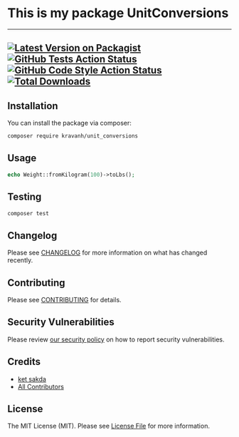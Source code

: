 # This is my package UnitConversions

---
[![Latest Version on Packagist](https://img.shields.io/packagist/v/vendor_slug/package_slug.svg?style=flat-square)](https://packagist.org/packages/ketsakda/unit-conversions)
[![GitHub Tests Action Status](https://img.shields.io/github/workflow/status/vendor_slug/package_slug/run-tests?label=tests)](https://github.com/ketsakda/unit-conversions/actions?query=workflow%3ATests+branch%3Amaster)
[![GitHub Code Style Action Status](https://img.shields.io/github/workflow/status/vendor_slug/package_slug/Check%20&%20fix%20styling?label=code%20style)](https://github.com/ketsakda/unit-conversions/actions?query=workflow%3A"Check+%26+fix+styling"+branch%3Amaster)
[![Total Downloads](https://img.shields.io/packagist/dt/ketsakda/unit-conversions.svg?style=flat-square)](https://packagist.org/packages/ketsakda/unit-conversions)
---
## Installation

You can install the package via composer:

```bash
composer require kravanh/unit_conversions
```

## Usage

```php
echo Weight::fromKilogram(100)->toLbs();
```

## Testing

```bash
composer test
```

## Changelog

Please see [CHANGELOG](CHANGELOG.md) for more information on what has changed recently.

## Contributing

Please see [CONTRIBUTING](.github/CONTRIBUTING.md) for details.

## Security Vulnerabilities

Please review [our security policy](../../security/policy) on how to report security vulnerabilities.

## Credits

- [ket sakda](https://github.com/ketsakda)
- [All Contributors](../../contributors)

## License

The MIT License (MIT). Please see [License File](LICENSE.md) for more information.
